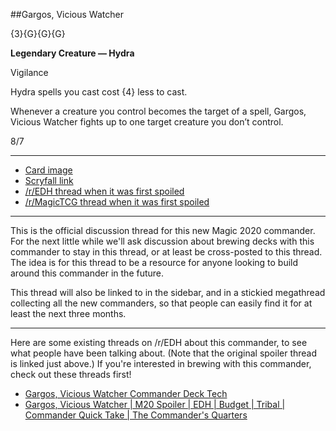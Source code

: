 ##Gargos, Vicious Watcher

{3}{G}{G}{G}

**Legendary Creature — Hydra**

Vigilance

Hydra spells you cast cost {4} less to cast.

Whenever a creature you control becomes the target of a spell, Gargos, Vicious Watcher fights up to one target creature you don’t control.

8/7

***
* [Card image](https://img.scryfall.com/cards/large/front/4/e/4e446e90-6e31-43ed-bcb1-a01422b503c0.jpg)
* [Scryfall link](https://scryfall.com/card/m20/172/gargos-vicious-watcher)
* [/r/EDH thread when it was first spoiled](https://www.reddit.com/r/EDH/comments/c4768b/m20_gargos_vicious_warden/)
* [/r/MagicTCG thread when it was first spoiled](https://www.reddit.com/r/magicTCG/comments/c467au/m20_gargos_vicious_warden/)

***

This is the official discussion thread for this new Magic 2020 commander. For the next little while we'll ask discussion about brewing decks with this commander to stay in this thread, or at least be cross-posted to this thread. The idea is for this thread to be a resource for anyone looking to build around this commander in the future.

This thread will also be linked to in the sidebar, and in a stickied megathread collecting all the new commanders, so that people can easily find it for at least the next three months.

***

Here are some existing threads on /r/EDH about this commander, to see what people have been talking about. (Note that the original spoiler thread is linked just above.) If you're interested in brewing with this commander, check out these threads first!

* [Gargos, Vicious Watcher Commander Deck Tech](https://www.reddit.com/r/EDH/comments/c5dqbd/gargos_vicious_watcher_commander_deck_tech/)
* [Gargos, Vicious Watcher | M20 Spoiler | EDH | Budget | Tribal | Commander Quick Take | The Commander's Quarters](https://www.reddit.com/r/EDH/comments/c5rly2/gargos_vicious_watcher_m20_spoiler_edh_budget/)